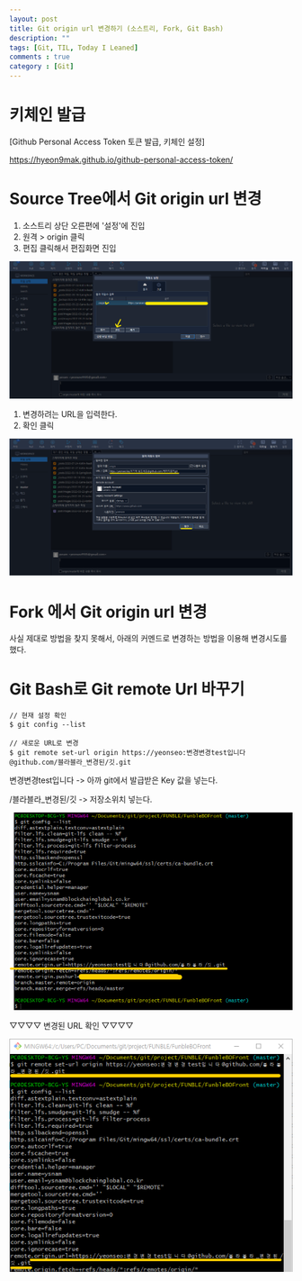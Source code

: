 ```yaml
---
layout: post
title: Git origin url 변경하기 (소스트리, Fork, Git Bash)
description: ""
tags: [Git, TIL, Today I Leaned]
comments : true
category : [Git]
---
```



# 키체인 발급

[Github Personal Access Token 토큰 발급, 키체인 설정]

<https://hyeon9mak.github.io/github-personal-access-token/>

<div class="space-item-3"></div>

# Source Tree에서 Git origin url 변경

1. 소스트리 상단 오른편에 '설정'에 진입
2. 원격 > origin 클릭
3. 편집 클릭해서 편집화면 진입

![source-tree-url-change](/post/images/2022-03-22-git-url-change3.png)

1. 변경하려는 URL을 입력한다.
2. 확인 클릭

![source-tree-url-change](/post/images/2022-03-22-git-url-change4.png)

<div class="space-item-3"></div>

# Fork 에서 Git origin url 변경

사실 제대로 방법을 찾지 못해서, 아래의 커멘드로 변경하는 방법을 이용해 변경시도를 했다.

<div class="space-item-3"></div>

# Git Bash로 Git remote Url 바꾸기

```Console
// 현재 설정 확인
$ git config --list

// 새로운 URL로 변경
$ git remote set-url origin https://yeonseo:변경변경test입니다@github.com/블라블라_변경된/깃.git

```

변경변경test입니다 -> 아까 git에서 발급받은 Key 값을 넣는다.

/블라블라_변경된/깃 -> 저장소위치 넣는다.

<div class="space-item-3"></div>

![source-tree-url-change](/post/images/2022-03-22-git-url-change1.png)

<div class="space-item-3"></div>

▽▽▽▽ 변경된 URL 확인 ▽▽▽▽

![source-tree-url-change](/post/images/2022-03-22-git-url-change2.png)
